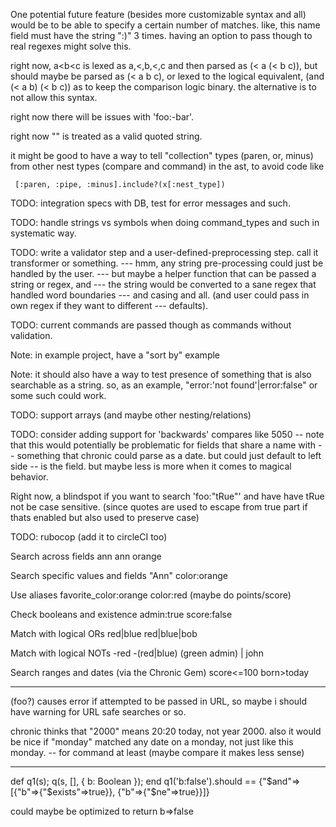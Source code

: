 
One potential future feature (besides more customizable syntax and all)
would be to be able to specify a certain number of matches. like,
this name field must have the string ":)" 3 times. having
an option  to pass though to real regexes might solve this.


right now, a<b<c is lexed as a,<,b,<,c and then parsed as
(< a (< b c)), but should maybe be parsed as (< a b c),
or lexed to the logical equivalent, (and (< a b) (< b c))
as to keep the comparison logic binary.
the alternative is to not allow this syntax.

right now there will be issues with 'foo:-bar'.

right now "" is treated as a valid quoted string.

it might be good to have a way to tell "collection" types (paren, or, minus)
from other nest types (compare and command) in the ast, to avoid code like

     [:paren, :pipe, :minus].include?(x[:nest_type])

TODO: integration specs with DB, test for error messages and such.

TODO: handle strings vs symbols when doing command_types and such in systematic way.

TODO: write a validator step and a user-defined-preprocessing step. call it transformer or something.
--- hmm, any string pre-processing could just be handled by the user.
--- but maybe a helper function that can be passed a string or regex, and
--- the string would be converted to a sane regex that handled word boundaries
--- and casing and all. (and user could pass in own regex if they want to different
--- defaults).

TODO: current commands are passed though as commands without validation.

Note: in example project, have a "sort by" example

Note: it should also have a way to test presence of something that
is also searchable as a string. so, as an example, "error:'not found'|error:false"
or some such could work.


TODO: support arrays (and maybe other nesting/relations)


TODO: consider adding support for 'backwards' compares like 50<grade instead of grade>50
 -- note that this would potentially be problematic for fields that share a name with
 -- something that chronic could parse as a date. but could  just default to left side
 -- is the field. but maybe less is more when it comes to magical behavior.


Right now, a blindspot if you want to search 'foo:"tRue"' and have have tRue not
be case sensitive. (since quotes are used to escape from true part if thats enabled
but also used to preserve case)


TODO: rubocop (add it to circleCI too)


Search across fields
ann
ann orange

Search specific values and fields
"Ann"
color:orange

Use aliases
favorite_color:orange
color:red
(maybe do points/score)

Check booleans and existence
admin:true
score:false

Match with logical ORs
red|blue
red|blue|bob

Match with logical NOTs
-red
-(red|blue)
(green admin) | john

Search ranges and dates (via the Chronic Gem)
score<=100
born>today

----------
(foo?) causes error if attempted to be passed in URL, so maybe i should have warning
for URL safe searches or so.

chronic thinks that "2000" means 20:20 today, not year 2000.
also it would be nice if "monday" matched any date on a monday, not just like this monday.
 -- for command at least (maybe compare it makes less sense)

-------------------------------

def q1(s); q(s, [], { b: Boolean }); end
  q1('b:false').should == {"$and"=>[{"b"=>{"$exists"=>true}}, {"b"=>{"$ne"=>true}}]}

could maybe be optimized to return b=>false
